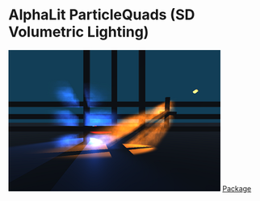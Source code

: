 # AlphaLit ParticleQuads (SD Volumetric Lighting)
![Alt text](AlphaLit_ParticleQuads_280.png?raw=true "Optional Title")
[Package](AlphaLit_ParticleQuads_280.png?raw=true)
